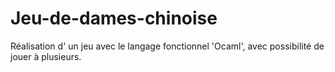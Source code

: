 # Jeu-de-dames-chinoise
Réalisation d' un jeu avec le langage fonctionnel  'Ocaml', avec possibilité de jouer à plusieurs.
